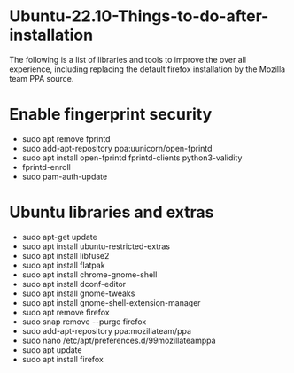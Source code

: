 # Ubuntu-22.10-Things-to-do-after-installation

The following is a list of libraries and tools to improve the over all experience, including replacing the default firefox installation by the Mozilla team PPA source.

# Enable fingerprint security
- sudo apt remove fprintd
- sudo add-apt-repository ppa:uunicorn/open-fprintd 	
- sudo apt install open-fprintd fprintd-clients python3-validity 	
- fprintd-enroll <User> 	
- sudo pam-auth-update 	

# Ubuntu libraries and extras
- sudo apt-get update 
- sudo apt install ubuntu-restricted-extras 	
- sudo apt install libfuse2 	
- sudo apt install flatpak 	
- sudo apt install chrome-gnome-shell 	
- sudo apt install dconf-editor 	
- sudo apt install gnome-tweaks 	
- sudo apt install gnome-shell-extension-manager 	
- sudo apt remove firefox 	
- sudo snap remove --purge firefox 	
- sudo add-apt-repository ppa:mozillateam/ppa 	
- sudo nano /etc/apt/preferences.d/99mozillateamppa
- sudo apt update 	
- sudo apt install firefox
